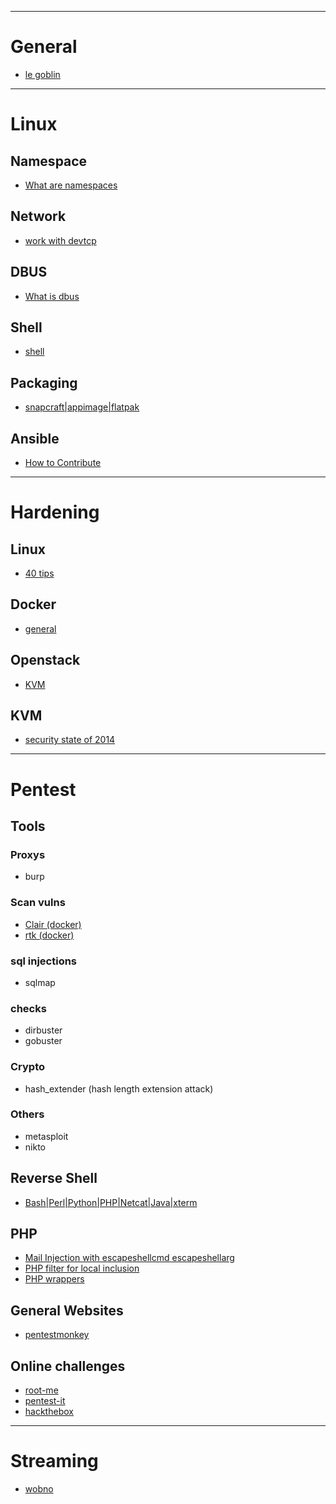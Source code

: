 --------------------------------
# General
  * [le goblin](https://khaganat.net/forum/index.php/topic,554.0.html)



--------------------------------
# Linux

## Namespace
  * [What are namespaces](https://www.toptal.com/linux/separation-anxiety-isolating-your-system-with-linux-namespaces)

## Network
  * [work with devtcp](https://www.linuxjournal.com/content/more-using-bashs-built-devtcp-file-tcpip)

## DBUS
  * [What is dbus](//yoannsculo.developpez.com/tutoriels/linux/introduction-dbus/)

## Shell
  * [shell](https://www.shellscript.sh/)
## Packaging
  * [snapcraft|appimage|flatpak](https://www.devpy.me/snapcraft-appimage-flatpak/)

## Ansible
  * [How to Contribute](https://blog.squad.fr/virtual-infrastructure/ansible-project-how-to-contribute.html)


--------------------------------
# Hardening

## Linux
  * [40 tips](https://www.cyberciti.biz/tips/linux-security.html)
## Docker
  * [general](https://docs.docker.com/engine/security/security)

## Openstack
  * [KVM](https://docs.openstack.org/security-guide/compute/hardening-the-virtualization-layers.html)

## KVM
  * [security state of 2014](https://lwn.net/Articles/619332/) 



--------------------------------
# Pentest

## Tools

### Proxys
  * burp
### Scan vulns
  * [Clair (docker)](https://coreos.com/clair/docs/latest)
  * [rtk (docker)](https://coreos.com/rkt/)

### sql injections
  * sqlmap
### checks
  * dirbuster
  * gobuster
### Crypto
  * hash_extender (hash length extension attack)
### Others
  * metasploit
  * nikto

## Reverse Shell
  * [Bash|Perl|Python|PHP|Netcat|Java|xterm](http:||pentestmonkey.net|cheat-sheet|shells|reverse-shell-cheat-sheet)


## PHP
  * [Mail Injection with escapeshellcmd escapeshellarg](https://blog.ripstech.com/2017/why-mail-is-dangerous-in-php/)
  * [PHP filter for local inclusion](https://www.idontplaydarts.com/2011/02/using-php-filter-for-local-file-inclusion/)
  * [PHP wrappers](http://php.net/manual/fr/wrappers.php)

## General Websites
  * [pentestmonkey](http://pentestmonkey.net)

## Online challenges
  * [root-me](https://www.root-me.org/)
  * [pentest-it](https://lab.pentestit.ru/)
  * [hackthebox](https://www.hackthebox.eu/)


--------------------------------
# Streaming 
  * [wobno](http://wobno.com/)

